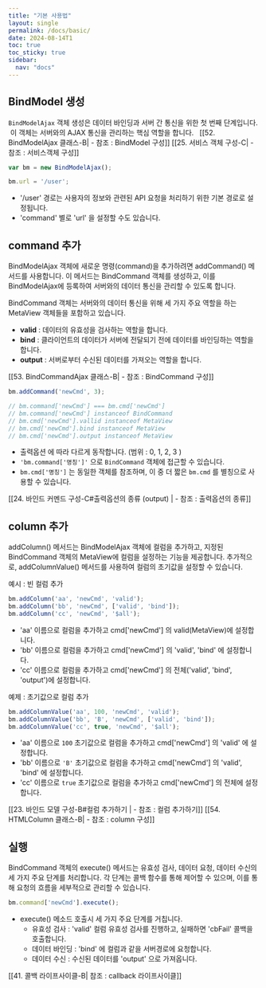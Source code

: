 ```yaml
---
title: "기본 사용법"
layout: single
permalink: /docs/basic/
date: 2024-08-14T1
toc: true
toc_sticky: true
sidebar:
  nav: "docs"
---
```


## BindModel 생성

`BindModelAjax` 객체 생성은 데이터 바인딩과 서버 간 통신을 위한 첫 번째 단계입니다.
 이 객체는 서버와의 AJAX 통신을 관리하는 핵심 역할을 합니다.
 
[[52. BindModelAjax 클래스-B| - 참조 : BindModel 구성]]
[[25. 서비스 객체 구성-C| - 참조 : 서비스객체 구성]]

```js
var bm = new BindModelAjax();

bm.url = '/user';
```
- '/user' 경로는 사용자의 정보와 관련된 API 요청을 처리하기 위한 기본 경로로 설정됩니다.
- 'command' 별로 'url' 을 설정할 수도 있습니다.


## command 추가

BindModelAjax 객체에 새로운 명령(command)을 추가하려면 addCommand() 메서드를 사용합니다. 이 메서드는 BindCommand 객체를 생성하고, 이를 BindModelAjax에 등록하여 서버와의 데이터 통신을 관리할 수 있도록 합니다.

BindCommand 객체는 서버와의 데이터 통신을 위해 세 가지 주요 역할을 하는 MetaView 객체들을 포함하고 있습니다.
- **valid** : 데이터의 유효성을 검사하는 역할을 합니다.
- **bind** : 클라이언트의 데이터가 서버에 전달되기 전에 데이터를 바인딩하는 역할을 합니다. 
- **output** : 서버로부터 수신된 데이터를 가져오는 역할을 합니다.

[[53. BindCommandAjax 클래스-B| - 참조 : BindCommand 구성]]

```js
bm.addCommand('newCmd', 3);

// bm.command['newCmd'] === bm.cmd['newCmd']
// bm.command['newCmd'] instanceof BindCommand
// bm.cmd['newCmd'].vallid instanceof MetaView
// bm.cmd['newCmd'].bind instanceof MetaView
// bm.cmd['newCmd'].output instanceof MetaView
```
- 출력옵션 에 따라 다르게 동작합니다. (범위 : 0, 1, 2, 3 )
- `'bm.command['명칭']'` 으로 `BindCommand` 객체에 접근할 수 있습니다.
- `bm.cmd['명칭']` 는 동일한 객체를 참조하며, 이 중 더 짧은 `bm.cmd` 를 별칭으로 사용할 수 있습니다.

[[24. 바인드 커멘드 구성-C#출력옵션의 종류 (output) | - 참조 : 출력옵션의 종류]]


## column 추가

addColumn() 메서드는 BindModelAjax 객체에 컬럼을 추가하고, 지정된 BindCommand 객체의 MetaView에 컬럼을 설정하는 기능을 제공합니다. 추가적으로, addColumnValue() 메서드를 사용하여 컬럼의 초기값을 설정할 수 있습니다.

예시 : 빈 컬럼 추가
```js
bm.addColumn('aa', 'newCmd', 'valid');
bm.addColumn('bb', 'newCmd', ['valid', 'bind']);
bm.addColumn('cc', 'newCmd', '$all');
```
- 'aa' 이름으로 컬럼을 추가하고 cmd['newCmd'] 의 valid(MetaView)에 설정합니다.
- 'bb' 이름으로 컬럼을 추가하고 cmd['newCmd'] 의 'valid', 'bind' 에 설정합니다.
- 'cc' 이름으로 컬럼을 추가하고 cmd['newCmd'] 의 전체('valid', 'bind', 'output')에 설정합니다.

예제 : 초기값으로 컬럼 추가
```js
bm.addColumnValue('aa', 100, 'newCmd', 'valid');
bm.addColumnValue('bb', 'B', 'newCmd', ['valid', 'bind']);
bm.addColumnValue('cc', true, 'newCmd', '$all');
```
- 'aa' 이름으로 `100` 초기값으로 컬럼을 추가하고 cmd['newCmd'] 의 'valid' 에 설정합니다.
- 'bb' 이름으로 `'B'` 초기값으로 컬럼을 추가하고 cmd['newCmd'] 의 'valid', 'bind' 에 설정합니다.
- 'cc' 이름으로 `true` 초기값으로 컬럼을 추가하고 cmd['newCmd'] 의 전체에 설정합니다.

[[23. 바인드 모델 구성-B#컬럼 추가하기 | - 참조 : 컬럼 추가하기]]
[[54. HTMLColumn 클래스-B| - 참조 : column 구성]]


## 실행

BindCommand 객체의 execute() 메서드는 유효성 검사, 데이터 요청, 데이터 수신의 세 가지 주요 단계를 처리합니다. 각 단계는 콜백 함수를 통해 제어할 수 있으며, 이를 통해 요청의 흐름을 세부적으로 관리할 수 있습니다.

```js
bm.command['newCmd'].execute();
```
- execute() 메소드 호출시 세 가지 주요 단계를 거칩니다.
	- 유효성 검사 : 'valid' 컬럼 유효성 검사를 진행하고, 실패하면 'cbFail' 콜백을 호출합니다.
	- 데이터 바인딩 : 'bind' 에 컬럼과 같을 서버경로에 요청합니다.
	- 데이터 수신 : 수신된 데이터를 'output' 으로 가져옵니다.

[[41. 콜백 라이프사이클-B| 참조 : callback 라이프사이클]]

